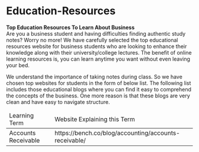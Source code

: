 # Education-Resources
<strong>Top Education Resources To Learn About Business</strong>
<br>
Are you a business student and having difficulties finding authentic study notes? Worry no more! We have carefully selected the top educational resources website for business students who are looking to enhance their knowledge along with their university/college lectures. The benefit of online learning resources is, you can learn anytime you want without even leaving your bed.

We understand the importance of taking notes during class. So we have chosen top websites for students in the form of below list. The following list includes those educational blogs where you can find it easy to comprehend the concepts of the business. One more reason is that these blogs are very clean and have easy to navigate structure.

<table>
<thead>
	<tr>
		<td>Learning Term</td>
		<td>Website Explaining this Term</td>
	</tr>
</thead>
<tbody>
	<tr>
		<td>Accounts Receivable</td>
		<td>https://bench.co/blog/accounting/accounts-receivable/</td>
	</tr>
</tbody>
</table>
